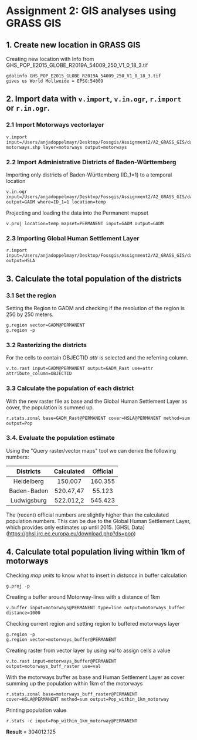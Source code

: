 # Assignment 2: GIS analyses using GRASS GIS


## 1. Create new location in GRASS GIS

Creating new location with Info from GHS_POP_E2015_GLOBE_R2019A_54009_250_V1_0_18_3.tif

```
gdalinfo GHS_POP_E2015_GLOBE_R2019A_54009_250_V1_0_18_3.tif
gives us World Mollweide = EPSG:54009
```

## 2. Import data with `v.import`, `v.in.ogr`, `r.import` or `r.in.ogr`.

### 2.1 Import Motorways vectorlayer

```
v.import input=/Users/anjadoppelmayr/Desktop/Fossgis/Assignment2/A2_GRASS_GIS/data motorways.shp layer=motorways output=motorways
```

### 2.2 Import Administrative Districts of Baden-Württemberg

Importing only districts of Baden-Württemberg (ID_1=1) to a temporal location
```
v.in.ogr input=/Users/anjadoppelmayr/Desktop/Fossgis/Assignment2/A2_GRASS_GIS/data/gadm28_adm2_germany.shp output=GADM where=ID_1=1 location=temp
```

Projecting and loading the data into the Permanent mapset
```
v.proj location=temp mapset=PERMANENT input=GADM output=GADM
```

### 2.3 Importing Global Human Settlement Layer

```
r.import input=/Users/anjadoppelmayr/Desktop/Fossgis/Assignment2/A2_GRASS_GIS/data/GHS_POP_E2015_GLOBE_R2019A_54009_250_V1_0_18_3/GHS_POP_E2015_GLOBE_R2019A_54009_250_V1_0_18_3.tif output=HSLA
```

## 3. Calculate the total population of the districts

### 3.1 Set the region

Setting the Region to GADM and checking if the resolution of the region is 250 by 250 meters.
```
g.region vector=GADM@PERMANENT
g.region -p
```

### 3.2 Rasterizing the districts

For the cells to contain OBJECTID _attr_ is selected and the referring column.

```
v.to.rast input=GADM@PERMANENT output=GADM_Rast use=attr attribute_column=OBJECTID

```

### 3.3 Calculate the population of each district

With the new raster file as base and the Global Human Settlement Layer as cover, the population is summed up.
```
r.stats.zonal base=GADM_Rast@PERMANENT cover=HSLA@PERMANENT method=sum output=Pop
```
### 3.4. Evaluate the population estimate

Using the "Query raster/vector maps" tool we can derive the following numbers:

| Districts     | Calculated     | Official |
| :-----------: |:--------------:| :-------:|
| Heidelberg    | 150.007        | 160.355  |
| Baden-Baden   | 520.47,47      | 55.123   |
| Ludwigsburg   | 522.012,2      | 545.423  |

The (recent) official numbers are slightly higher than the calculated population numbers. This can be due to the Global Human Settlement Layer, which provides only estimates up until 2015. [GHSL Data] (https://ghsl.jrc.ec.europa.eu/download.php?ds=pop)

## 4. Calculate total population living within 1km of motorways

Checking _map units_ to know what to insert in _distance_ in buffer calculation
```
g.proj -p 
```

Creating a buffer around Motorway-lines with a distance of 1km
```
v.buffer input=motorways@PERMANENT type=line output=motorways_buffer distance=1000
```

Checking current region and setting region to buffered motorways layer
```
g.region -p
g.region vector=motorways_buffer@PERMANENT
```

Creating raster from vector layer by using _val_ to assign cells a value
```
v.to.rast input=motorways_buffer@PERMANENT output=motorways_buff_raster use=val 
```

With the motorways buffer as base and Human Settlement Layer as cover summing up the population within 1km of the motorways
```
r.stats.zonal base=motorways_buff_raster@PERMANENT cover=HSLA@PERMANENT method=sum output=Pop_within_1km_motorway
```

Printing population value
```
r.stats -c input=Pop_within_1km_motorway@PERMANENT
```

**Result** = 304012.125